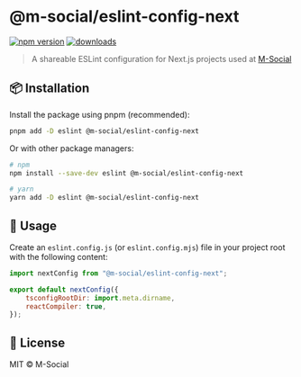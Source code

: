 # @m-social/eslint-config-next

[![npm version](https://img.shields.io/npm/v/@m-social/eslint-config-next)](https://www.npmjs.com/package/@m-social/eslint-config-next)
[![downloads](https://img.shields.io/npm/dm/@m-social/eslint-config-next)](https://www.npmjs.com/package/@m-social/eslint-config-next)

> A shareable ESLint configuration for Next.js projects used at [M-Social](https://msocialproduction.com)

## 📦 Installation

Install the package using pnpm (recommended):

```bash
pnpm add -D eslint @m-social/eslint-config-next
```

Or with other package managers:

```bash
# npm
npm install --save-dev eslint @m-social/eslint-config-next

# yarn
yarn add -D eslint @m-social/eslint-config-next
```

## 🚀 Usage

Create an `eslint.config.js` (or `eslint.config.mjs`) file in your project root with the following content:

```js
import nextConfig from "@m-social/eslint-config-next";

export default nextConfig({
	tsconfigRootDir: import.meta.dirname,
	reactCompiler: true,
});
```

## 📄 License

MIT © M-Social
